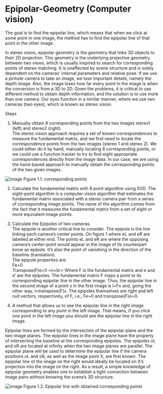 # Epipolar-Geometry (Computer vision)
The goal is to find the epipolar line, which means that when we click at some point in one image, the method has to find the epipolar line of that point in the other image.

In stereo vision, epipolar geometry is the geometry that links 3D objects to their 2D projection. This geometry is the underlying projective geometry between two views, which is usually inspired to search for corresponding points of stereo matching. It is unaffected by scene structure and is solely dependent on the cameras’ internal parameters and relative pose. If we use a pinhole camera to take an image, we lose important details, namely the depth image. Also, the image loses how far every point in the image is when the conversion is from a 3D to 2D. Given the problems, it is critical to use different method to obtain depth information, and the solution is to use more than one camera. Our eyes function in a similar manner, where we use two cameras (two eyes), which is known as stereo vision.

Steps </br>
1. Manually obtain 8 corresponding points from the two images stereo1 (left) and stereo2 (right). </br>
The stereo vision approach requires a set of known correspondences to measure the fundamental matrix, and we first need to locate the correspondence points from the two images
(stereo 1 and stereo 2). We could either do it by hand, manually locating 8 corresponding
points, or we could use a function tracker to try to find eight appropriate correspondences
directly from the image data. In our case, we are using the hand-based approach to manually obtain the corresponding points of the two given images.

![image](https://user-images.githubusercontent.com/22916069/194381315-ca5e5b16-0f1c-468b-911b-ccfee4744c06.png)
Figure 1.1: corresponding points

2. Calculate the fundamental matrix with 8 point algorithm using SVD.
The eight-point algorithm is a computer vision algorithm that estimates the fundamental
matrix associated with a stereo camera pair from a series of corresponding image points.
The name of the algorithm comes from the fact that it measures the fundamental matrix
from a set of eight or more equivalent image points.

3. Calculate the Epipoles of two cameras. </br>
The epipole is another critical line to consider. The epipole is the line linking each camera’s center points. On figure 1 where eL and eR are labelled at either end. The points
eL and eR are where the opposing camera’s center-point would appear in the image of
its counterpart know as epipole. It’s also the point of vanishing in the direction of the
baseline (translation). </br>
The epipole properties are:</br>
Fe=0 <br>
Transpose(F)e=0 <n=br>
Where F is the fundamental matrix and e and e’ are the epipoles. The fundamental
matrix F maps a point to its corresponding epipolar line in the other image. Thus, the
epipolar line in the second image of a point x in the first image is l=Fx and, going the
other way, l=transpose(F)x. The epipoles themselves are right and left null vectors, respectively, of F, i.e., Fe=0 and transpose(F)e=0.

4. A method that allows us to see the epipolar line in the right image corresponding to any point in the left image. That means,
if you click one point in the left image you should see the epipolar line in the right image.

Epipolar lines are formed by the intersection of the epipolar plane and the two image planes. The epipolar lines in the image plane have the property of intersecting the baseline at the corresponding epipoles. The epipoles oL and oR are located at infinity when the two image planes are parallel.
The epipolar plane will be used to determine the epipolar line if the camera positions oL and oR, as well as the image point X, are first known. The epipolar line of the image on the right would ideally be located on X’s projection into the image on the right. As a result, a simple knowledge of epipolar geometry enables one to establish a tight connection between image pairs without knowing the scene’s 3D structure.

![image](https://user-images.githubusercontent.com/22916069/194384370-b1efb787-6ff2-434c-88e8-daee4a73decb.png)
Figure 1.2: Epipolar line with obtained corresponding points
